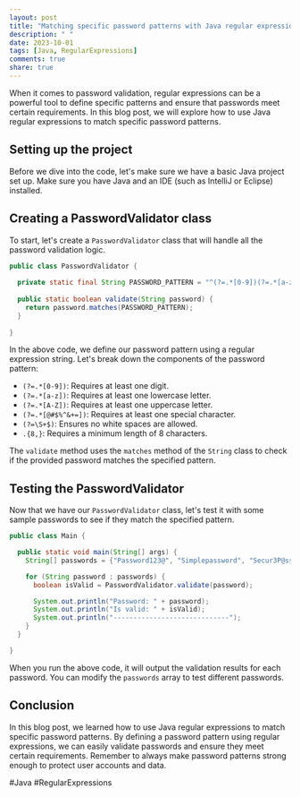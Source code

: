 ```yaml
---
layout: post
title: "Matching specific password patterns with Java regular expressions"
description: " "
date: 2023-10-01
tags: [Java, RegularExpressions]
comments: true
share: true
---
```


When it comes to password validation, regular expressions can be a powerful tool to define specific patterns and ensure that passwords meet certain requirements. In this blog post, we will explore how to use Java regular expressions to match specific password patterns.

## Setting up the project
Before we dive into the code, let's make sure we have a basic Java project set up. Make sure you have Java and an IDE (such as IntelliJ or Eclipse) installed.

## Creating a PasswordValidator class
To start, let's create a `PasswordValidator` class that will handle all the password validation logic.

```java
public class PasswordValidator {
  
  private static final String PASSWORD_PATTERN = "^(?=.*[0-9])(?=.*[a-z])(?=.*[A-Z])(?=.*[@#$%^&+=])(?=\\S+$).{8,}$";
  
  public static boolean validate(String password) {
    return password.matches(PASSWORD_PATTERN);
  }
  
}
```

In the above code, we define our password pattern using a regular expression string. Let's break down the components of the password pattern:

- `(?=.*[0-9])`: Requires at least one digit.
- `(?=.*[a-z])`: Requires at least one lowercase letter.
- `(?=.*[A-Z])`: Requires at least one uppercase letter.
- `(?=.*[@#$%^&+=])`: Requires at least one special character.
- `(?=\S+$)`: Ensures no white spaces are allowed.
- `.{8,}`: Requires a minimum length of 8 characters.

The `validate` method uses the `matches` method of the `String` class to check if the provided password matches the specified pattern.

## Testing the PasswordValidator
Now that we have our `PasswordValidator` class, let's test it with some sample passwords to see if they match the specified pattern.

```java
public class Main {

  public static void main(String[] args) {
    String[] passwords = {"Password123@", "Simplepassword", "Secur3P@ssword!"};

    for (String password : passwords) {
      boolean isValid = PasswordValidator.validate(password);

      System.out.println("Password: " + password);
      System.out.println("Is valid: " + isValid);
      System.out.println("-----------------------------");
    }
  }

}
```

When you run the above code, it will output the validation results for each password. You can modify the `passwords` array to test different passwords.

## Conclusion
In this blog post, we learned how to use Java regular expressions to match specific password patterns. By defining a password pattern using regular expressions, we can easily validate passwords and ensure they meet certain requirements. Remember to always make password patterns strong enough to protect user accounts and data.

#Java #RegularExpressions